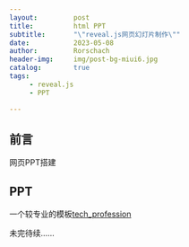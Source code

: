 ```yaml
---
layout:			post
title:			html PPT
subtitle:		"\"reveal.js网页幻灯片制作\""
date:			2023-05-08
author:			Rorschach
header-img:		img/post-bg-miui6.jpg
catalog:		true
tags:
     - reveal.js 
     - PPT

---
```




## 前言

网页PPT搭建



## PPT

一个较专业的模板[tech_profession](https://lhyrise.github.io/tech_prifession.html#/)



未完待续......









